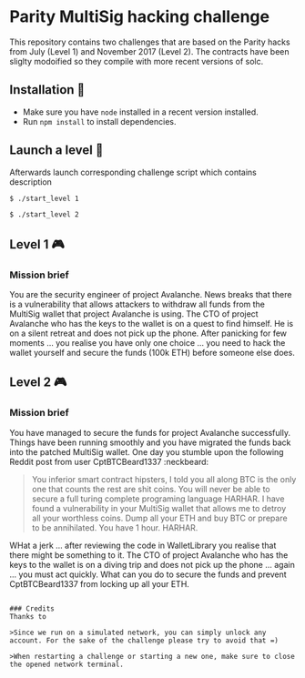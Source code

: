 # Parity MultiSig hacking challenge 

This repository contains two challenges that are based on the Parity hacks from July (Level 1) and November 2017 (Level 2). The contracts have been sliglty modoified so they compile with more recent versions of solc. 

## Installation :minidisc:

- Make sure you have `node` installed in a recent version installed.
- Run `npm install` to install dependencies. 

## Launch a level :rocket:

Afterwards launch corresponding challenge script which contains description

```bash
$ ./start_level 1

$ ./start_level 2
```

## Level 1 :video_game:

### Mission brief 

You are the security engineer of project Avalanche. News breaks that there is a vulnerability that allows attackers to withdraw all funds from the MultiSig wallet that project Avalanche is using. The CTO of project Avalanche who has the keys to the wallet is on a quest to find himself. He is on a silent retreat and does not pick up the phone. After panicking for few moments ... you realise you have only one choice ... you need to hack the wallet yourself and secure the funds (100k ETH) before someone else does.



## Level 2 :video_game:

### Mission brief 

You have managed to secure the funds for project Avalanche successfully. Things have been running smoothly and you have migrated the funds back into the patched MultiSig wallet. One day you stumble upon the following Reddit post from user CptBTCBeard1337 :neckbeard:

> You inferior smart contract hipsters, I told you all along BTC is the only one that counts the rest are shit coins. You will never be able to secure a full turing complete programing language HARHAR. I have found a vulnerability in your MultiSig wallet that allows me to detroy all your worthless coins. Dump all your ETH and buy BTC or prepare to be annihilated. You have 1 hour. HARHAR.

WHat a jerk ... after reviewing the code in WalletLibrary you realise that there might be something to it. The CTO of project Avalanche who has the keys to the wallet is on a diving trip and does not pick up the phone ... again ... you must act quickly. What can you do to secure the funds and prevent CptBTCBeard1337 from locking up all your ETH.

```

### Credits
Thanks to 

>Since we run on a simulated network, you can simply unlock any account. For the sake of the challenge please try to avoid that =)

>When restarting a challenge or starting a new one, make sure to close the opened network terminal.
